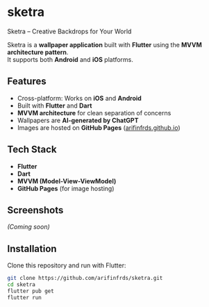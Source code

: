 # sketra 

Sketra – Creative Backdrops for Your World

Sketra is a **wallpaper application** built with **Flutter** using the **MVVM architecture pattern**.  
It supports both **Android** and **iOS** platforms.  

## Features
- Cross-platform: Works on **iOS** and **Android**  
- Built with **Flutter** and **Dart**  
- **MVVM architecture** for clean separation of concerns  
- Wallpapers are **AI-generated by ChatGPT**  
- Images are hosted on **GitHub Pages** ([arifinfrds.github.io](https://arifinfrds.github.io))  

## Tech Stack
- **Flutter**  
- **Dart**  
- **MVVM (Model-View-ViewModel)**  
- **GitHub Pages** (for image hosting)  

## Screenshots
*(Coming soon)*

## Installation
Clone this repository and run with Flutter:
```bash
git clone https://github.com/arifinfrds/sketra.git
cd sketra
flutter pub get
flutter run
